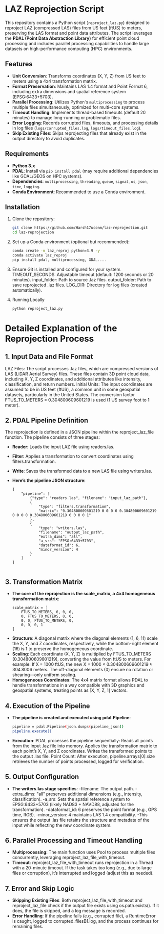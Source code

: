 # LAZ Reprojection Script

This repository contains a Python script (`reproject_laz.py`) designed to reproject LAZ (compressed LAS) files from US feet (ftUS) to meters, preserving the LAS format and point data attributes. The script leverages the **PDAL (Point Data Abstraction Library)** for efficient point cloud processing and includes parallel processing capabilities to handle large datasets on high-performance computing (HPC) environments.

## Features
- **Unit Conversion**: Transforms coordinates (X, Y, Z) from US feet to meters using a 4x4 transformation matrix.
- **Format Preservation**: Maintains LAS 1.4 format and Point Format 6, including extra dimensions and spatial reference system (EPSG:6433+5703).
- **Parallel Processing**: Utilizes Python's `multiprocessing` to process multiple files simultaneously, optimized for multi-core systems.
- **Timeout Handling**: Implements thread-based timeouts (default 20 minutes) to manage long-running or problematic files.
- **Error Logging**: Records corrupted files, timeouts, and processing details in log files (`logs/corrupted_files.log`, `logs/timeout_files.log`).
- **Skip Existing Files**: Skips reprojecting files that already exist in the output directory to avoid duplicates.

## Requirements
- **Python 3.x**
- **PDAL**: Install via `pip install pdal` (may require additional dependencies like GDAL/GEOS on HPC systems).
- **Dependencies**: `multiprocessing`, `threading`, `queue`, `signal`, `os`, `json`, `time`, `logging`.
- **Conda Environment**: Recommended to use a Conda environment.

## Installation
1. Clone the repository:
   ```bash
   git clone https://github.com/Harsh17uconn/laz-reprojection.git
   cd laz-reprojection

2. Set up a Conda environment (optional but recommended):
   ```bash
   conda create -n laz_reproj python=3.9 -y
   conda activate laz_reproj
   pip install pdal, multiprocessing, GDAL....

3. Ensure Git is installed and configured for your system.
   TIMEOUT_SECONDS: Adjustable timeout (default: 1200 seconds or 20 minutes).
   input_folder: Path to source .laz files.
   output_folder: Path to save reprojected .laz files.
   LOG_DIR: Directory for log files (created automatically).

5. Running Locally
   ```bash
   python reproject_laz.py

# Detailed Explanation of the Reprojection Process

## 1. Input Data and File Format
LAZ Files: The script processes .laz files, which are compressed versions of LAS (LiDAR Aerial Survey) files. These files contain 3D point cloud data, including X, Y, Z coordinates, and additional attributes like intensity, classification, and return numbers.
Initial Units: The input coordinates are assumed to be in US feet (ftUS), a common unit in some geospatial datasets, particularly in the United States. The conversion factor FTUS_TO_METERS = 0.304800609601219 is used (1 US survey foot to 1 meter).

## 2. PDAL Pipeline Definition
The reprojection is defined in a JSON pipeline within the reproject_laz_file function. The pipeline consists of three stages:

- **Reader**: Loads the input LAZ file using readers.las.
- **Filter**: Applies a transformation to convert coordinates using filters.transformation.
- **Write**: Saves the transformed data to a new LAS file using writers.las.

- **Here’s the pipeline JSON structure**:
   ```
   {
       "pipeline": [
           {"type": "readers.las", "filename": "input_laz_path"},
           {
               "type": "filters.transformation",
               "matrix": "0.304800609601219 0 0 0 0 0.304800609601219 0 0 0 0 0.304800609601219 0 0 0 0 1"
           },
           {
               "type": "writers.las",
               "filename": "output_laz_path",
               "extra_dims": "all",
               "a_srs": "EPSG:6433+5703",
               "dataformat_id": 6,
               "minor_version": 4
           }
       ]
   }


## 3. Transformation Matrix
- **The core of the reprojection is the scale_matrix, a 4x4 homogeneous transformation matrix**:
   ```
   scale_matrix = [
       FTUS_TO_METERS, 0, 0, 0,
       0, FTUS_TO_METERS, 0, 0,
       0, 0, FTUS_TO_METERS, 0,
       0, 0, 0, 1
   ]

- **Structure**: A diagonal matrix where the diagonal elements (1, 6, 11) scale the X, Y, and Z coordinates, respectively, while the bottom-right element (16) is 1 to preserve the homogeneous coordinate.
- **Scaling**: Each coordinate (X, Y, Z) is multiplied by FTUS_TO_METERS (0.304800609601219), converting the value from ftUS to meters. For example: If X = 1000 ftUS, the new X = 1000 × 0.304800609601219 ≈ 304.8006 meters. The off-diagonal elements (0) ensure no rotation or shearing—only uniform scaling.
- **Homogeneous Coordinates**: The 4x4 matrix format allows PDAL to handle transformations in a way compatible with 3D graphics and geospatial systems, treating points as [X, Y, Z, 1] vectors.

## 4. Execution of the Pipeline
- **The pipeline is created and executed using pdal.Pipeline**:
   ```bash
   pipeline = pdal.Pipeline(json.dumps(pipeline_json))
   pipeline.execute()

- **Execution**: PDAL processes the pipeline sequentially:
   Reads all points from the input .laz file into memory.
   Applies the transformation matrix to each point’s X, Y, and Z coordinates.
   Writes the transformed points to the output .las file.
   Point Count: After execution, pipeline.arrays[0].size retrieves the number of points processed, logged for verification.

## 5. Output Configuration
- **The writers.las stage specifies**:
-filename: The output path.
-extra_dims: "all" preserves additional dimensions (e.g., intensity, classification).
-a_srs: Sets the spatial reference system to EPSG:6433+5703 (likely NAD83 + NAVD88, adjusted for the transformation).
-dataformat_id: 6 preserves the point format (e.g., GPS time, RGB).
-minor_version: 4 maintains LAS 1.4 compatibility.
-This ensures the output .las file retains the structure and metadata of the input while reflecting the new coordinate system.

## 6. Parallel Processing and Timeout Handling
- **Multiprocessing**: The main function uses Pool to process multiple files concurrently, leveraging reproject_laz_file_with_timeout.
- **Timeout**: reproject_laz_file_with_timeout runs reprojection in a Thread with a 20-minute timeout. If the task takes too long (e.g., due to large files or corruption), it’s interrupted and logged (adjust this as needed).

## 7. Error and Skip Logic
- **Skipping Existing Files**: Both reproject_laz_file_with_timeout and reproject_laz_file check if the output file exists using os.path.exists(). If it does, the file is skipped, and a log message is recorded.
- **Error Handling**: If the pipeline fails (e.g., corrupted file), a RuntimeError is caught, logged to corrupted_filesB1.log, and the process continues for remaining files.
